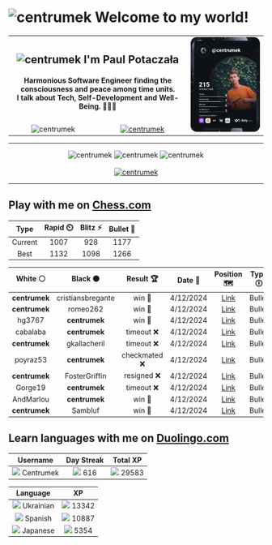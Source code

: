 <h1>
  <img
    src="https://emojis.slackmojis.com/emojis/images/1531849430/4246/blob-sunglasses.gif"
    width="30"
    alt="centrumek"
  />
  Welcome to my world!
</h1>

<table>
  <tbody>
    <tr>
      <td align="center" width="70%" colspan="2">
        <h2>
          <img
            src="https://raw.githubusercontent.com/MartinHeinz/MartinHeinz/master/wave.gif"
            width="30px"
            alt="centrumek"
          />
          I'm Paul Potaczała
        </h2>
        <h4>
          Harmonious Software Engineer finding the consciousness and peace among time units.
          <br/>
          I talk about Tech, Self-Development and Well-Being. 🌿🧘🚀
        </h4>
      </td>
      <td width="30%" rowspan="2">
        <a href="https://app.daily.dev/centrumek">
          <img
            src="./devcard.svg"
            alt="centrumek"
          />
        </a>
      </td>
    </tr>
    <tr align="center">
      <td>
        <img
          src="https://komarev.com/ghpvc/?username=centrumek&label=visitors&color=0e75b6&style=flat"
          alt="centrumek"
        >
      </td>
      <td>
        <a href="https://stackoverflow.com/users/14496012/centrumek">
          <img
            src="https://stackoverflow.com/users/flair/14496012.png?theme=dark"
            alt="centrumek"
          >
        </a>
      </td>
    </tr>
  </tbody>
</table>

---
<div align="center">
  <img 
    src="https://github-readme-stats.vercel.app/api?username=centrumek&show_icons=true&count_private=true&theme=dark&hide_border=true&hide=issues,contribs&bg_color=00000000"
    alt="centrumek"
  />
  <img
    src="https://github-readme-stats.vercel.app/api/top-langs/?username=centrumek&layout=compact&hide_border=true&theme=dark&bg_color=00000000&langs_count=6&exclude_repo=air-statistic-app"
    alt="centrumek"
  />
  <img 
    src="https://github-readme-streak-stats.herokuapp.com?user=centrumek&theme=dark&hide_border=true&background=FFFFFF00"
    alt="centrumek"
  />
  <br/>
  <br/>
  <a href="https://www.buymeacoffee.com/centrumek">
    <img
      src="https://cdn.buymeacoffee.com/buttons/v2/default-orange.png"
      height="50"
      width="210"
      alt="centrumek"
    />
  </a>
</div>

---

## Play with me on [Chess.com](https://www.chess.com/member/centrumek)

<div align="center">
<!--START_SECTION:chessStats-->
<!-- Automatically generated with https://github.com/Balastrong/chess-stats-action -->

| Type | Rapid ⏲️ | Blitz ⚡ | Bullet 🔫 |
|:---:|:---:|:---:|:---:|
| Current | 1007 | 928 | 1177 |
| Best | 1132 | 1098 | 1266 |

| White ⚪ | Black ⚫ | Result 🏆 | Date 📅 | Position 🗺️ | Type 🕕 |
|:---:|:---:|:---:|:---:|:---:|:---:|
| **centrumek** | cristiansbregante | win 🥇 | 4/12/2024 | <a href="http://www.ee.unb.ca/cgi-bin/tervo/fen.pl?select=r4rk1/p6p/5pp1/1p4P1/2b1q3/b2p4/P4QB1/1R1K3R b - -">Link</a> | Bullet |
| **centrumek** | romeo262 | win 🥇 | 4/12/2024 | <a href="http://www.ee.unb.ca/cgi-bin/tervo/fen.pl?select=8/p1k1r3/2p5/2R5/PP6/3B4/1KP5/8 b - -">Link</a> | Bullet |
| hg3767 | **centrumek** | win 🥇 | 4/12/2024 | <a href="http://www.ee.unb.ca/cgi-bin/tervo/fen.pl?select=8/1Q5p/6nP/k1N1Pp2/p2P2p1/P3p1P1/4B3/1Rr1K2R w K -">Link</a> | Bullet |
| cabalaba | **centrumek** | timeout ❌ | 4/12/2024 | <a href="http://www.ee.unb.ca/cgi-bin/tervo/fen.pl?select=8/2r3pp/5p2/4b1P1/4P3/3RK3/2k2P1P/5B2 b - -">Link</a> | Bullet |
| **centrumek** | gkallacheril | timeout ❌ | 4/12/2024 | <a href="http://www.ee.unb.ca/cgi-bin/tervo/fen.pl?select=1k6/1pp2pnp/1p3p2/8/1PP1r1KP/P7/2B5/8 w - -">Link</a> | Bullet |
| poyraz53 | **centrumek** | checkmated ❌ | 4/12/2024 | <a href="http://www.ee.unb.ca/cgi-bin/tervo/fen.pl?select=2r1kr2/p3Q3/2N3p1/3pBb1p/8/8/PPP2PPP/4R1K1 b - -">Link</a> | Bullet |
| **centrumek** | FosterGriffin | resigned ❌ | 4/12/2024 | <a href="http://www.ee.unb.ca/cgi-bin/tervo/fen.pl?select=6k1/1p3ppp/1B1r4/3P4/4P3/P2PK1P1/r5B1/8 w - -">Link</a> | Bullet |
| Gorge19 | **centrumek** | timeout ❌ | 4/12/2024 | <a href="http://www.ee.unb.ca/cgi-bin/tervo/fen.pl?select=8/1R3k2/5p2/4nP1p/6bP/1P6/PKP3r1/8 b - -">Link</a> | Bullet |
| AndMarlou | **centrumek** | win 🥇 | 4/12/2024 | <a href="http://www.ee.unb.ca/cgi-bin/tervo/fen.pl?select=4k3/p3n3/5r2/1pP3R1/1P1P4/7P/6P1/6K1 w - -">Link</a> | Bullet |
| **centrumek** | Sambluf | win 🥇 | 4/12/2024 | <a href="http://www.ee.unb.ca/cgi-bin/tervo/fen.pl?select=2r3rk/1R1n1qb1/Q1p4p/p1pnpPpP/P5P1/5P1B/5K2/3R4 b - -">Link</a> | Bullet |

<!--END_SECTION:chessStats-->
</div>

## Learn languages with me on [Duolingo.com](https://www.duolingo.com/profile/Centrumek)

<div align="center">
<!--START_SECTION:duolingoStats-->
<!-- Automatically generated with https://github.com/centrumek/duolingo-readme-stats-->

| Username | Day Streak | Total XP |
|:---:|:---:|:---:|
| <img src="https://raw.githubusercontent.com/centrumek/duolingo-readme-stats/main/assets/duolingo.png" height="12"> Centrumek | <img src="https://raw.githubusercontent.com/centrumek/duolingo-readme-stats/main/assets/streakinactive.svg" height="12"> 616 | <img src="https://raw.githubusercontent.com/centrumek/duolingo-readme-stats/main/assets/xp.svg" height="12"> 29583 | <img src="https://raw.githubusercontent.com/centrumek/duolingo-readme-stats/main/assets/xp.svg" height="12"> 0 |

| Language | XP |
|:---:|:---:|
| <img src="https://raw.githubusercontent.com/centrumek/duolingo-readme-stats/main/assets/langs/ukrainian.svg" height="12"> Ukrainian | <img src="https://raw.githubusercontent.com/centrumek/duolingo-readme-stats/main/assets/xp.svg" height="12"> 13342 |
| <img src="https://raw.githubusercontent.com/centrumek/duolingo-readme-stats/main/assets/langs/spanish.svg" height="12"> Spanish | <img src="https://raw.githubusercontent.com/centrumek/duolingo-readme-stats/main/assets/xp.svg" height="12"> 10887 |
| <img src="https://raw.githubusercontent.com/centrumek/duolingo-readme-stats/main/assets/langs/japanese.svg" height="12"> Japanese | <img src="https://raw.githubusercontent.com/centrumek/duolingo-readme-stats/main/assets/xp.svg" height="12"> 5354 |

<!--END_SECTION:duolingoStats-->
</div>
<!--
**centrumek/centrumek** is a ✨ _special_ ✨ repository because its `README.md` (this file) appears on your GitHub profile.

Here are some ideas to get you started:

- 🔭 I’m currently working on ...
- 🌱 I’m currently learning ...
- 👯 I’m looking to collaborate on ...
- 🤔 I’m looking for help with ...
- 💬 Ask me about ...
- 📫 How to reach me: ...
- 😄 Pronouns: ...
- ⚡ Fun fact: ...
-->
